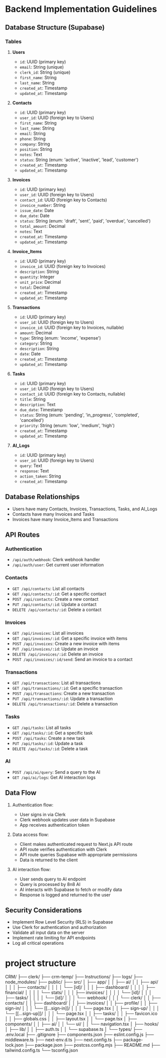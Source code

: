 # Backend Implementation Guidelines

## Database Structure (Supabase)

### Tables

1. **Users**
   - `id`: UUID (primary key)
   - `email`: String (unique)
   - `clerk_id`: String (unique)
   - `first_name`: String
   - `last_name`: String
   - `created_at`: Timestamp
   - `updated_at`: Timestamp

2. **Contacts**
   - `id`: UUID (primary key)
   - `user_id`: UUID (foreign key to Users)
   - `first_name`: String
   - `last_name`: String
   - `email`: String
   - `phone`: String
   - `company`: String
   - `position`: String
   - `notes`: Text
   - `status`: String (enum: 'active', 'inactive', 'lead', 'customer')
   - `created_at`: Timestamp
   - `updated_at`: Timestamp

3. **Invoices**
   - `id`: UUID (primary key)
   - `user_id`: UUID (foreign key to Users)
   - `contact_id`: UUID (foreign key to Contacts)
   - `invoice_number`: String
   - `issue_date`: Date
   - `due_date`: Date
   - `status`: String (enum: 'draft', 'sent', 'paid', 'overdue', 'cancelled')
   - `total_amount`: Decimal
   - `notes`: Text
   - `created_at`: Timestamp
   - `updated_at`: Timestamp

4. **Invoice_Items**
   - `id`: UUID (primary key)
   - `invoice_id`: UUID (foreign key to Invoices)
   - `description`: String
   - `quantity`: Integer
   - `unit_price`: Decimal
   - `total`: Decimal
   - `created_at`: Timestamp
   - `updated_at`: Timestamp

5. **Transactions**
   - `id`: UUID (primary key)
   - `user_id`: UUID (foreign key to Users)
   - `invoice_id`: UUID (foreign key to Invoices, nullable)
   - `amount`: Decimal
   - `type`: String (enum: 'income', 'expense')
   - `category`: String
   - `description`: String
   - `date`: Date
   - `created_at`: Timestamp
   - `updated_at`: Timestamp

6. **Tasks**
   - `id`: UUID (primary key)
   - `user_id`: UUID (foreign key to Users)
   - `contact_id`: UUID (foreign key to Contacts, nullable)
   - `title`: String
   - `description`: Text
   - `due_date`: Timestamp
   - `status`: String (enum: 'pending', 'in_progress', 'completed', 'cancelled')
   - `priority`: String (enum: 'low', 'medium', 'high')
   - `created_at`: Timestamp
   - `updated_at`: Timestamp

7. **AI_Logs**
   - `id`: UUID (primary key)
   - `user_id`: UUID (foreign key to Users)
   - `query`: Text
   - `response`: Text
   - `action_taken`: String
   - `created_at`: Timestamp

## Database Relationships

- Users have many Contacts, Invoices, Transactions, Tasks, and AI_Logs
- Contacts have many Invoices and Tasks
- Invoices have many Invoice_Items and Transactions

## API Routes

### Authentication
- `/api/auth/webhook`: Clerk webhook handler
- `/api/auth/user`: Get current user information

### Contacts
- `GET /api/contacts`: List all contacts
- `GET /api/contacts/:id`: Get a specific contact
- `POST /api/contacts`: Create a new contact
- `PUT /api/contacts/:id`: Update a contact
- `DELETE /api/contacts/:id`: Delete a contact

### Invoices
- `GET /api/invoices`: List all invoices
- `GET /api/invoices/:id`: Get a specific invoice with items
- `POST /api/invoices`: Create a new invoice with items
- `PUT /api/invoices/:id`: Update an invoice
- `DELETE /api/invoices/:id`: Delete an invoice
- `POST /api/invoices/:id/send`: Send an invoice to a contact

### Transactions
- `GET /api/transactions`: List all transactions
- `GET /api/transactions/:id`: Get a specific transaction
- `POST /api/transactions`: Create a new transaction
- `PUT /api/transactions/:id`: Update a transaction
- `DELETE /api/transactions/:id`: Delete a transaction

### Tasks
- `GET /api/tasks`: List all tasks
- `GET /api/tasks/:id`: Get a specific task
- `POST /api/tasks`: Create a new task
- `PUT /api/tasks/:id`: Update a task
- `DELETE /api/tasks/:id`: Delete a task

### AI
- `POST /api/ai/query`: Send a query to the AI
- `GET /api/ai/logs`: Get AI interaction logs

## Data Flow

1. Authentication flow:
   - User signs in via Clerk
   - Clerk webhook updates user data in Supabase
   - App receives authentication token

2. Data access flow:
   - Client makes authenticated request to Next.js API route
   - API route verifies authentication with Clerk
   - API route queries Supabase with appropriate permissions
   - Data is returned to the client

3. AI interaction flow:
   - User sends query to AI endpoint
   - Query is processed by 8n8 AI
   - AI interacts with Supabase to fetch or modify data
   - Response is logged and returned to the user

## Security Considerations

- Implement Row Level Security (RLS) in Supabase
- Use Clerk for authentication and authorization
- Validate all input data on the server
- Implement rate limiting for API endpoints
- Log all critical operations 
# project structure
CRM/
├── clerk/
├── crm-temp/
├── Instructions/
├── logs/
├── node_modules/
├── public/
├── src/
│   ├── app/
│   │   ├── ai/
│   │   ├── api/
│   │   │   ├── contacts/
│   │   │   │   └── [id]/
│   │   │   ├── dashboard/
│   │   │   │   ├── financial/
│   │   │   │   └── stats/
│   │   │   ├── invoices/
│   │   │   │   └── [id]/
│   │   │   ├── tasks/
│   │   │   │   └── [id]/
│   │   │   └── webhook/
│   │   │       └── clerk/
│   │   ├── contacts/
│   │   ├── dashboard/
│   │   ├── invoices/
│   │   ├── profile/
│   │   ├── sign-in/
│   │   │   └── [[...sign-in]]/
│   │   │       └── page.tsx
│   │   ├── sign-up/
│   │   │   └── [[...sign-up]]/
│   │   │       └── page.tsx
│   │   ├── tasks/
│   │   ├── favicon.ico
│   │   ├── globals.css
│   │   ├── layout.tsx
│   │   └── page.tsx
│   ├── components/
│   │   ├── ai/
│   │   └── ui/
│   │       └── navigation.tsx
│   ├── hooks/
│   ├── lib/
│   │   ├── auth.ts
│   │   └── supabase.ts
│   └── types/
├── .env.local
├── .gitignore
├── components.json
├── eslint.config.js
├── middleware.ts
├── next-env.d.ts
├── next.config.ts
├── package-lock.json
├── package.json
├── postcss.config.mjs
├── README.md
├── tailwind.config.ts
└── tsconfig.json